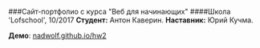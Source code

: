 ###Сайт-портфолио с курса "Веб для начинающих"
####Школа 'Lofschool', 10/2017
**Студент:** Антон Каверин.
**Наставник:** Юрий Кучма.

**Демо**: [nadwolf.github.io/hw2](https://nadwolf.github.io/hw2/)